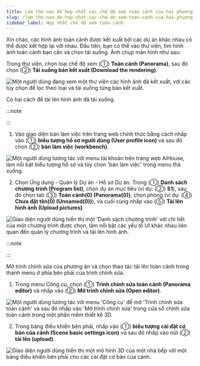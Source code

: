```yaml
---
title: Làm thế nào để hợp nhất các chế độ xem toàn cảnh của hai phương án
slug: /lam-the-nao-de-hop-nhat-cac-che-do-xem-toan-canh-cua-hai-phuong-an
sidebar_label: Hợp nhất chế độ xem toàn cảnh
---
```


Xin chào, các hình ảnh toàn cảnh được kết xuất bởi các dự án khác nhau có thể được kết hợp lại với nhau. Đầu tiên, bạn có thể vào thư viện, tìm hình ảnh toàn cảnh bạn cần và chọn tải xuống. Ảnh chụp màn hình như sau:

Trong thư viện, chọn loại chế độ xem (①) **Toàn cảnh (Panorama)**, sau đó chọn (②) **Tải xuống bản kết xuất (Download the rendering)**.

![Một người dùng đang xem một thư viện các hình ảnh đã kết xuất, với các tùy chọn để lọc theo loại và tải xuống từng bản kết xuất.](https://storage.googleapis.com/jegavn_kb/images/4371e7f4-75ed-42c7-9f98-60ad3023e216.png)

Có hai cách để tải lên hình ảnh đã tải xuống.

:::note

:::

1. Vào giao diện bàn làm việc trên trang web chính thức bằng cách nhấp vào (①) **biểu tượng hồ sơ người dùng (User profile icon)** và sau đó chọn (②) **bàn làm việc (workbench)**.

![Một người dùng tương tác với menu tài khoản trên trang web AiHouse, làm nổi bật biểu tượng hồ sơ và tùy chọn 'bàn làm việc' trong menu thả xuống.](https://storage.googleapis.com/jegavn_kb/images/d7085ece-dc52-456f-81b8-d73d96a83399.png)

2. Chọn Ứng dụng - Quản lý Dự án - Hồ sơ Dự án. Trong (①) **Danh sách chương trình (Program list)**, chọn dự án mục tiêu (ví dụ: (②) **S1**), sau đó chọn tab (③) **Toàn cảnh(0) (Panorama(0))**, chọn phòng (ví dụ: (④) **Chưa đặt tên(0) (Unnamed(0))**), và cuối cùng nhấp vào (⑤) **Tải lên hình ảnh (Upload pictures)**.

![Giao diện người dùng hiển thị một 'Danh sách chương trình' với chi tiết của một chương trình được chọn, làm nổi bật các yếu tố UI khác nhau liên quan đến quản lý chương trình và tải lên hình ảnh.](https://storage.googleapis.com/jegavn_kb/images/e037a459-49df-4e63-a77e-9a5cf19fe521.png)

:::note

:::

Mở trình chỉnh sửa của phương án và chọn thao tác tải lên toàn cảnh trong thanh menu ở phía bên phải của trình chỉnh sửa.

1. Trong menu Công cụ, chọn (①) **Trình chỉnh sửa toàn cảnh (Panorama editor)** và nhấp vào (②) **Mở trình chỉnh sửa (Open editor)**.

![Một người dùng tương tác với menu 'Công cụ' để mở 'Trình chỉnh sửa toàn cảnh' và sau đó nhấp vào 'Mở trình chỉnh sửa' trong cửa sổ chỉnh sửa toàn cảnh trong một phần mềm thiết kế 3D.](https://storage.googleapis.com/jegavn_kb/images/d618c542-5986-42b9-8b80-224c16052b54.png)

2. Trong bảng điều khiển bên phải, nhấp vào (①) **biểu tượng cài đặt cơ bản của cảnh (Scene basic settings icon)** và sau đó nhấp vào nút (②) **tải lên (upload)**.

![Giao diện người dùng hiển thị một mô hình 3D của một nhà bếp với một bảng điều khiển bên phải cho các cài đặt cơ bản của cảnh.](https://storage.googleapis.com/jegavn_kb/images/76819ed5-d92b-467e-9e4a-7dd649ef2ec4.png)